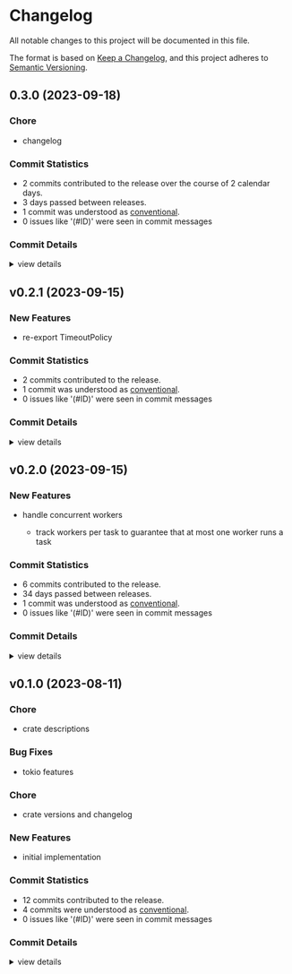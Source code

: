 # Changelog

All notable changes to this project will be documented in this file.

The format is based on [Keep a Changelog](https://keepachangelog.com/en/1.0.0/),
and this project adheres to [Semantic Versioning](https://semver.org/spec/v2.0.0.html).

## 0.3.0 (2023-09-18)

### Chore

 - <csr-id-fabc6d25ea8ef8706e44e8794b80af3943518942/> changelog

### Commit Statistics

<csr-read-only-do-not-edit/>

 - 2 commits contributed to the release over the course of 2 calendar days.
 - 3 days passed between releases.
 - 1 commit was understood as [conventional](https://www.conventionalcommits.org).
 - 0 issues like '(#ID)' were seen in commit messages

### Commit Details

<csr-read-only-do-not-edit/>

<details><summary>view details</summary>

 * **Uncategorized**
    - Changelog ([`fabc6d2`](https://github.com/tamasfe/ora/commit/fabc6d25ea8ef8706e44e8794b80af3943518942))
    - Release ora-common v0.1.1, ora-api v0.2.1, ora-store-sqlx v0.2.1 ([`5a2e17a`](https://github.com/tamasfe/ora/commit/5a2e17a80948cbebb219861a9a0faed84b50b4e3))
</details>

## v0.2.1 (2023-09-15)

### New Features

 - <csr-id-ab2949bbddda31ee67ed61f17d54a7c86a1b3706/> re-export TimeoutPolicy

### Commit Statistics

<csr-read-only-do-not-edit/>

 - 2 commits contributed to the release.
 - 1 commit was understood as [conventional](https://www.conventionalcommits.org).
 - 0 issues like '(#ID)' were seen in commit messages

### Commit Details

<csr-read-only-do-not-edit/>

<details><summary>view details</summary>

 * **Uncategorized**
    - Release ora v0.2.1 ([`af611eb`](https://github.com/tamasfe/ora/commit/af611eb1efb2aee7e381ac032c0fcb63b00977f6))
    - Re-export TimeoutPolicy ([`ab2949b`](https://github.com/tamasfe/ora/commit/ab2949bbddda31ee67ed61f17d54a7c86a1b3706))
</details>

## v0.2.0 (2023-09-15)

### New Features

 - <csr-id-933860bc82503d990938ad1925846eb0eecb0ee5/> handle concurrent workers
   - track workers per task to guarantee that at most one worker runs a task

### Commit Statistics

<csr-read-only-do-not-edit/>

 - 6 commits contributed to the release.
 - 34 days passed between releases.
 - 1 commit was understood as [conventional](https://www.conventionalcommits.org).
 - 0 issues like '(#ID)' were seen in commit messages

### Commit Details

<csr-read-only-do-not-edit/>

<details><summary>view details</summary>

 * **Uncategorized**
    - Release ora v0.2.0 ([`cd50aeb`](https://github.com/tamasfe/ora/commit/cd50aebc2f915f9ecf57bbf5a48c607d7aa3662c))
    - Release ora v0.2.0, ora-graphql v0.2.0 ([`8c044b0`](https://github.com/tamasfe/ora/commit/8c044b042544ea875fe5e992bfea211f7f4c30a2))
    - Release ora-store-sqlx v0.2.0, ora-test v0.2.0, ora v0.2.0, ora-graphql v0.2.0 ([`bc6f359`](https://github.com/tamasfe/ora/commit/bc6f359b246ce237690c05018afa07147731ee71))
    - Release ora-worker v0.2.1, ora-api v0.2.0, ora-store-memory v0.2.0, ora-store-sqlx v0.2.0, ora-test v0.2.0, ora v0.2.0, ora-graphql v0.2.0 ([`9c0812a`](https://github.com/tamasfe/ora/commit/9c0812a8005f496718406710c902c9de3346badc))
    - Release ora-scheduler v0.2.0, ora-client v0.2.0, ora-worker v0.2.0, ora-api v0.2.0, ora-store-memory v0.2.0, ora-store-sqlx v0.2.0, ora-test v0.2.0, ora v0.2.0, ora-graphql v0.2.0, safety bump 6 crates ([`3d59b5b`](https://github.com/tamasfe/ora/commit/3d59b5bcf244b6abbbda7e1feff30cb7931dc03f))
    - Handle concurrent workers ([`933860b`](https://github.com/tamasfe/ora/commit/933860bc82503d990938ad1925846eb0eecb0ee5))
</details>

## v0.1.0 (2023-08-11)

<csr-id-987061ed68939e994d097fb6c353921cbc353416/>
<csr-id-d5cca440df67e94bb0cc18f8572518459d4264f1/>

### Chore

 - <csr-id-987061ed68939e994d097fb6c353921cbc353416/> crate descriptions

### Bug Fixes

 - <csr-id-8f03f918b44cfad310f0082e559fbc136d8f2170/> tokio features

### Chore

 - <csr-id-d5cca440df67e94bb0cc18f8572518459d4264f1/> crate versions and changelog

### New Features

 - <csr-id-07c38305ea1c0ea48537aaac204698287bc44875/> initial implementation

### Commit Statistics

<csr-read-only-do-not-edit/>

 - 12 commits contributed to the release.
 - 4 commits were understood as [conventional](https://www.conventionalcommits.org).
 - 0 issues like '(#ID)' were seen in commit messages

### Commit Details

<csr-read-only-do-not-edit/>

<details><summary>view details</summary>

 * **Uncategorized**
    - Release ora v0.1.0 ([`ba00414`](https://github.com/tamasfe/ora/commit/ba00414583a17eb37e133fb8fa64e7527b79b150))
    - Release ora-test v0.1.0, ora v0.1.0 ([`d02ee1b`](https://github.com/tamasfe/ora/commit/d02ee1b8ea8443b5e9b8f8874e512f073966f6be))
    - Release ora-store-sqlx v0.1.0, ora-test v0.1.0, ora v0.1.0 ([`709c80f`](https://github.com/tamasfe/ora/commit/709c80f3ab329c06af06b1efaa0ed39f59a3799a))
    - Release ora-store-memory v0.1.0, ora-store-sqlx v0.1.0, ora-test v0.1.0, ora v0.1.0 ([`9ac873b`](https://github.com/tamasfe/ora/commit/9ac873b7344a156234c49528d86b3c9ec0cb57b5))
    - Release ora-scheduler v0.1.0, ora-store-memory v0.1.0, ora-store-sqlx v0.1.0, ora-test v0.1.0, ora v0.1.0 ([`125e189`](https://github.com/tamasfe/ora/commit/125e1895e7c894c7c16f8eec01615fff19d7f421))
    - Release ora-util v0.1.0, ora-scheduler v0.1.0, ora-store-memory v0.1.0, ora-store-sqlx v0.1.0, ora-test v0.1.0, ora v0.1.0 ([`8fb9ee9`](https://github.com/tamasfe/ora/commit/8fb9ee956a23e1b243ea2bac14dc80cea7b2b5d9))
    - Release ora-timer v0.1.0, ora-util v0.1.0, ora-scheduler v0.1.0, ora-store-memory v0.1.0, ora-store-sqlx v0.1.0, ora-test v0.1.0, ora v0.1.0 ([`a2628e0`](https://github.com/tamasfe/ora/commit/a2628e02a6466893cd5e06b2973a46c301c7438b))
    - Tokio features ([`8f03f91`](https://github.com/tamasfe/ora/commit/8f03f918b44cfad310f0082e559fbc136d8f2170))
    - Release ora-common v0.1.0, ora-client v0.1.0, ora-worker v0.1.0, ora-api v0.1.0, ora-timer v0.1.0, ora-util v0.1.0, ora-scheduler v0.1.0, ora-store-memory v0.1.0, ora-store-sqlx v0.1.0, ora-test v0.1.0, ora v0.1.0 ([`cab6a7b`](https://github.com/tamasfe/ora/commit/cab6a7b16d23cb8a28d98e140d6fe5fdc4814c89))
    - Crate versions and changelog ([`d5cca44`](https://github.com/tamasfe/ora/commit/d5cca440df67e94bb0cc18f8572518459d4264f1))
    - Crate descriptions ([`987061e`](https://github.com/tamasfe/ora/commit/987061ed68939e994d097fb6c353921cbc353416))
    - Initial implementation ([`07c3830`](https://github.com/tamasfe/ora/commit/07c38305ea1c0ea48537aaac204698287bc44875))
</details>

